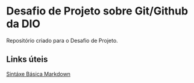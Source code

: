 # Desafio de Projeto sobre Git/Github da DIO
Repositório criado para o Desafio de Projeto.

## Links úteis
[Sintáxe Básica Markdown](https://www.markdownguide.org/basic-syntax/)
